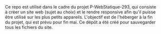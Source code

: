 Ce repo est utilisé dans le cadre du projet P-WebStatique-293, qui consiste à créer un site web (sujet au choix) et le rendre responsive afin qu'il puisse être utilisé sur les plus petits appareils. L'objectif est de l'héberger à la fin du projet, qui est prévu pour fin mai. Ce dépôt a été créé pour sauvegarder tous les fichiers du site.
